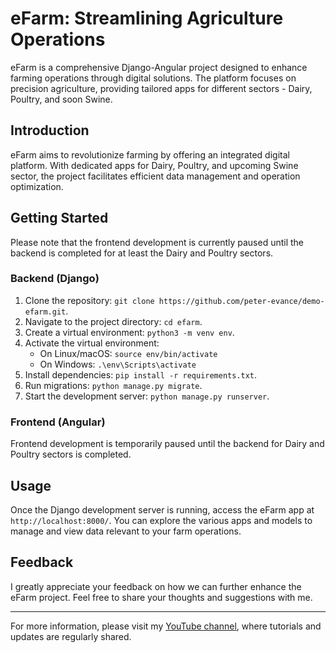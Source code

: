 # eFarm: Streamlining Agriculture Operations

eFarm is a comprehensive Django-Angular project designed to enhance farming operations through digital solutions. The platform focuses on precision agriculture, providing tailored apps for different sectors - Dairy, Poultry, and soon Swine.

## Introduction

eFarm aims to revolutionize farming by offering an integrated digital platform. With dedicated apps for Dairy, Poultry, and upcoming Swine sector, the project facilitates efficient data management and operation optimization.

## Getting Started

Please note that the frontend development is currently paused until the backend is completed for at least the Dairy and Poultry sectors.

### Backend (Django)

1. Clone the repository: `git clone https://github.com/peter-evance/demo-efarm.git`.
2. Navigate to the project directory: `cd efarm`.
3. Create a virtual environment: `python3 -m venv env`.
4. Activate the virtual environment:
   - On Linux/macOS: `source env/bin/activate`
   - On Windows: `.\env\Scripts\activate`
5. Install dependencies: `pip install -r requirements.txt`.
6. Run migrations: `python manage.py migrate`.
7. Start the development server: `python manage.py runserver`.

### Frontend (Angular)

Frontend development is temporarily paused until the backend for Dairy and Poultry sectors is completed.

## Usage

Once the Django development server is running, access the eFarm app at `http://localhost:8000/`. You can explore the various apps and models to manage and view data relevant to your farm operations.

## Feedback

I greatly appreciate your feedback on how we can further enhance the eFarm project. Feel free to share your thoughts and suggestions with me.

---
For more information, please visit my [YouTube channel](https://www.youtube.com/@peterevance), where tutorials and updates are regularly shared.
